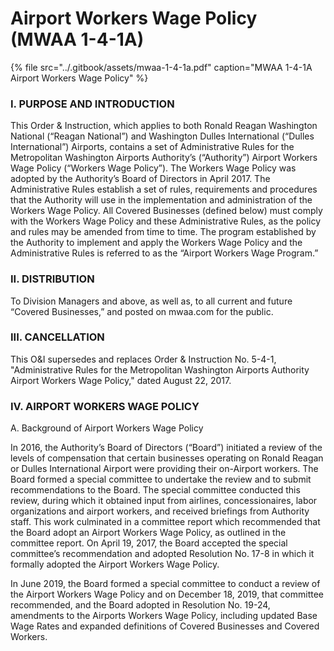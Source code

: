 # Airport Workers Wage Policy \(MWAA 1-4-1A\)

{% file src="../.gitbook/assets/mwaa-1-4-1a.pdf" caption="MWAA 1-4-1A Airport Workers Wage Policy" %}

### I. PURPOSE AND INTRODUCTION

This Order & Instruction, which applies to both Ronald Reagan Washington National \(“Reagan National”\) and Washington Dulles International \(“Dulles International”\) Airports, contains a set of Administrative Rules for the Metropolitan Washington Airports Authority’s \(“Authority”\) Airport Workers Wage Policy \(“Workers Wage Policy”\). The Workers Wage Policy was adopted by the Authority’s Board of Directors in April 2017. The Administrative Rules establish a set of rules, requirements and procedures that the Authority will use in the implementation and administration of the Workers Wage Policy. All Covered Businesses \(defined below\) must comply with the Workers Wage Policy and these Administrative Rules, as the policy and rules may be amended from time to time. The program established by the Authority to implement and apply the Workers Wage Policy and the Administrative Rules is referred to as the “Airport Workers Wage Program.”

### II. DISTRIBUTION

To Division Managers and above, as well as, to all current and future “Covered Businesses,” and posted on mwaa.com for the public.

### III. CANCELLATION

This O&I supersedes and replaces Order & Instruction No. 5-4-1, "Administrative Rules for the Metropolitan Washington Airports Authority Airport Workers Wage Policy," dated August 22, 2017.

### IV. AIRPORT WORKERS WAGE POLICY

A. Background of Airport Workers Wage Policy

In 2016, the Authority’s Board of Directors \(“Board”\) initiated a review of the levels of compensation that certain businesses operating on Ronald Reagan or Dulles International Airport were providing their on-Airport workers. The Board formed a special committee to undertake the review and to submit recommendations to the Board. The special committee conducted this review, during which it obtained input from airlines, concessionaires, labor organizations and airport workers, and received briefings from Authority staff. This work culminated in a committee report which recommended that the Board adopt an Airport Workers Wage Policy, as outlined in the committee report. On April 19, 2017, the Board accepted the special committee’s recommendation and adopted Resolution No. 17-8 in which it formally adopted the Airport Workers Wage Policy.

In June 2019, the Board formed a special committee to conduct a review of the Airport Workers Wage Policy and on December 18, 2019, that committee recommended, and the Board adopted in Resolution No. 19-24, amendments to the Airports Workers Wage Policy, including updated Base Wage Rates and expanded definitions of Covered Businesses and Covered Workers.

